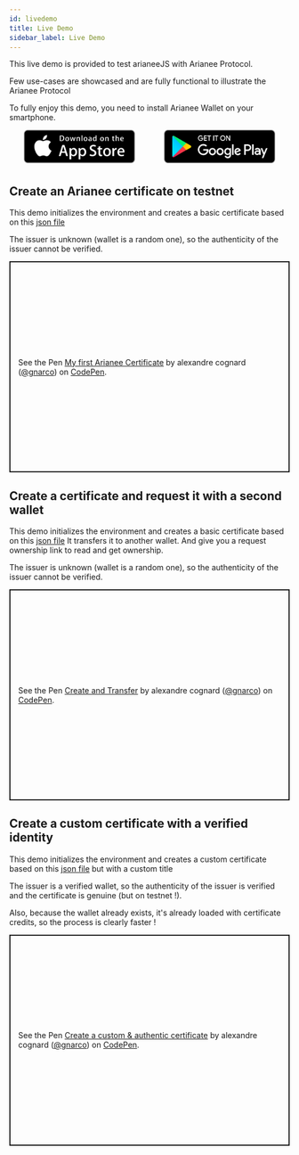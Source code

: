 ```yaml
---
id: livedemo
title: Live Demo
sidebar_label: Live Demo
---
```


This live demo is provided to test arianeeJS with Arianee Protocol.

Few use-cases are showcased and are fully functional to illustrate the Arianee Protocol

To fully enjoy this demo, you need to install Arianee Wallet on your smartphone.




<div style="width:50%; float: left; text-align:center">
<a href="https://apps.apple.com/ch/app/arianee-wallet/id1435782507" target="_blank"><img src="../img/appstore.svg" alt="drawing" width="200"/></a>
</div>

<div style="width:50%; float: left;text-align:center">
<a href="https://play.google.com/store/apps/details?id=com.arianee.wallet&hl=ln" target="_blank"><img src="../img/googleplay.svg" alt="drawing" width="200"/></a>
</div>


<br/><br/><br/><br/>

## Create an Arianee certificate on testnet
This demo initializes the environment and creates a basic certificate based on this <a href="https://cert.arianee.org/cert/sampleCert.json" target="_blank">json file</a>

The issuer is unknown (wallet is a random one), so the authenticity of the issuer cannot be verified.

<p class="codepen" data-height="465" data-theme-id="0" data-default-tab="js,result" data-user="gnarco" data-slug-hash="OJJVvQm" style="height: 379px; box-sizing: border-box; display: flex; align-items: center; justify-content: center; border: 2px solid; margin: 1em 0; padding: 1em;" data-pen-title="My first Arianee Certificate">
  <span>See the Pen <a href="https://codepen.io/gnarco/pen/OJJVvQm">
  My first Arianee Certificate</a> by alexandre cognard (<a href="https://codepen.io/gnarco">@gnarco</a>)
  on <a href="https://codepen.io">CodePen</a>.</span>
</p>
<script async src="https://static.codepen.io/assets/embed/ei.js"></script>

## Create a certificate and request it with a second wallet

This demo initializes the environment and creates a basic certificate based on this <a href="https://cert.arianee.org/cert/sampleCert.json" target="_blank">json file</a>
It transfers it to another wallet. And give you a request ownership link to read and get ownership.

The issuer is unknown (wallet is a random one), so the authenticity of the issuer cannot be verified.

<p class="codepen" data-height="465" data-theme-id="0" data-default-tab="js,result" data-user="gnarco" data-slug-hash="mddJzWv" style="height: 379px; box-sizing: border-box; display: flex; align-items: center; justify-content: center; border: 2px solid; margin: 1em 0; padding: 1em;" data-pen-title="Create and Transfer">
  <span>See the Pen <a href="https://codepen.io/gnarco/pen/mddJzWv">
  Create and Transfer</a> by alexandre cognard (<a href="https://codepen.io/gnarco">@gnarco</a>)
  on <a href="https://codepen.io">CodePen</a>.</span>
</p>
<script async src="https://static.codepen.io/assets/embed/ei.js"></script>

</iframe>



## Create a custom certificate with a verified identity

This demo initializes the environment and creates a custom certificate based on this <a href="https://cert.arianee.org/cert/sampleCert.json" target="_blank">json file</a> but with a custom title

The issuer is a verified wallet, so the authenticity of the issuer is verified and the certificate is genuine (but on testnet !).

Also, because the wallet already exists, it's already loaded with certificate credits, so the process is clearly faster !



<p class="codepen" data-height="465" data-theme-id="0" data-default-tab="js,result" data-user="gnarco" data-slug-hash="dyyprpR" style="height: 379px; box-sizing: border-box; display: flex; align-items: center; justify-content: center; border: 2px solid; margin: 1em 0; padding: 1em;" data-pen-title="Create a custom &amp;amp; authentic certificate">
  <span>See the Pen <a href="https://codepen.io/gnarco/pen/dyyprpR">
  Create a custom &amp; authentic certificate</a> by alexandre cognard (<a href="https://codepen.io/gnarco">@gnarco</a>)
  on <a href="https://codepen.io">CodePen</a>.</span>
</p>
<script async src="https://static.codepen.io/assets/embed/ei.js"></script>



